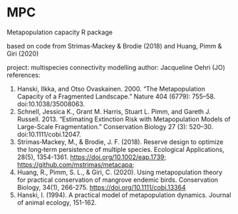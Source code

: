 # MPC
Metapopulation capacity R package

based on code from Strimas‐Mackey & Brodie (2018) and Huang, Pimm & Giri (2020)

project:       multispecies connectivity modelling 
author:        Jacqueline Oehri (JO)
references: 
1) Hanski, Ilkka, and Otso Ovaskainen. 2000. “The Metapopulation Capacity of a Fragmented Landscape.” Nature 404 (6779): 755–58. doi:10.1038/35008063.
2) Schnell, Jessica K., Grant M. Harris, Stuart L. Pimm, and Gareth J. Russell. 2013. “Estimating Extinction Risk with Metapopulation Models of Large-Scale Fragmentation.” Conservation Biology 27 (3): 520–30. doi:10.1111/cobi.12047.
3) Strimas‐Mackey, M., & Brodie, J. F. (2018). Reserve design to optimize the long‐term persistence of multiple species. Ecological Applications, 28(5), 1354-1361. https://doi.org/10.1002/eap.1739; https://github.com/mstrimas/metacapa;  
4) Huang, R., Pimm, S. L., & Giri, C. (2020). Using metapopulation theory for practical conservation of mangrove endemic birds. Conservation Biology, 34(1), 266-275. https://doi.org/10.1111/cobi.13364
5) Hanski, I. (1994). A practical model of metapopulation dynamics. Journal of animal ecology, 151-162.

